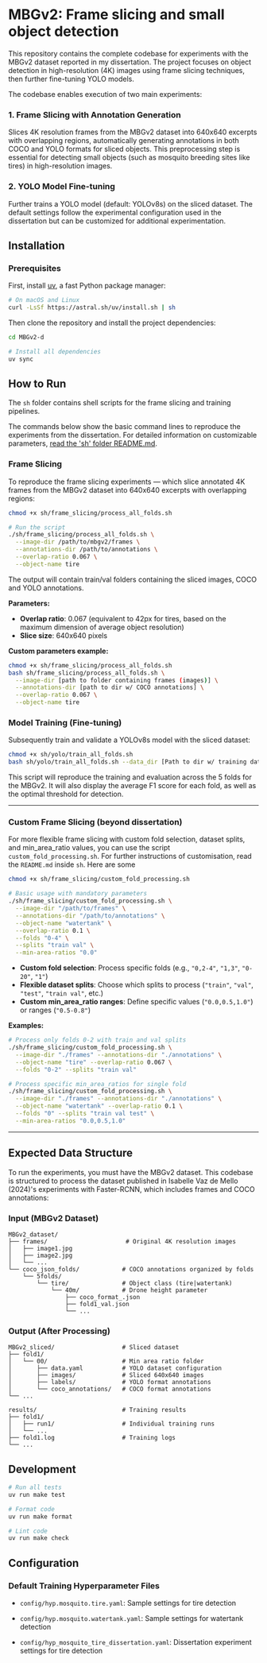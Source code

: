 # MBGv2: Frame slicing and small object detection

This repository contains the complete codebase for experiments with the MBGv2 dataset reported in my dissertation. The project focuses on object detection in high-resolution (4K) images using frame slicing techniques, then further fine-tuning YOLO models.


The codebase enables execution of two main experiments:

### 1. Frame Slicing with Annotation Generation
Slices 4K resolution frames from the MBGv2 dataset into 640x640 excerpts with overlapping regions, automatically generating annotations in both COCO and YOLO formats for sliced objects. This preprocessing step is essential for detecting small objects (such as mosquito breeding sites like tires) in high-resolution images.

### 2. YOLO Model Fine-tuning
Further trains a YOLO model (default: YOLOv8s) on the sliced dataset. The default settings follow the experimental configuration used in the dissertation but can be customized for additional experimentation.


## Installation

### Prerequisites

First, install [uv](https://docs.astral.sh/uv/), a fast Python package manager:

```bash
# On macOS and Linux
curl -LsSf https://astral.sh/uv/install.sh | sh
```


Then clone the repository and install the project dependencies:

```bash
cd MBGv2-d

# Install all dependencies
uv sync
```

## How to Run

The `sh` folder contains shell scripts for the frame slicing and training pipelines. 


The commands below show the basic command lines to reproduce the experiments from the dissertation. For detailed information on customizable parameters, [read the 'sh' folder README.md](sh/README.md).

### Frame Slicing

To reproduce the frame slicing experiments — which slice annotated 4K frames from the MBGv2 dataset into 640x640 excerpts with overlapping regions:

```bash
chmod +x sh/frame_slicing/process_all_folds.sh

# Run the script
./sh/frame_slicing/process_all_folds.sh \
  --image-dir /path/to/mbgv2/frames \
  --annotations-dir /path/to/annotations \
  --overlap-ratio 0.067 \
  --object-name tire
```
The output will contain train/val folders containing the sliced images, COCO and YOLO annotations.

**Parameters:**
- **Overlap ratio**: 0.067 (equivalent to 42px for tires, based on the maximum dimension of average object resolution)
- **Slice size**: 640x640 pixels


**Custom parameters example:**
```bash
chmod +x sh/frame_slicing/process_all_folds.sh
bash sh/frame_slicing/process_all_folds.sh \
  --image-dir [path to folder containing frames (images)] \
  --annotations-dir [path to dir w/ COCO annotations] \
  --overlap-ratio 0.067 \
  --object-name tire
```

### Model Training (Fine-tuning)

Subsequently train and validate a YOLOv8s model with the sliced dataset:

```bash
chmod +x sh/yolo/train_all_folds.sh
bash sh/yolo/train_all_folds.sh --data_dir [Path to dir w/ training data .YAML] --hyp-config [path to training hyperparameter config yaml]
```

This script will reproduce the training and evaluation across the 5 folds for the MBGv2.
It will also display the average F1 score for each fold, as well as the optimal threshold for detection.


---

### Custom Frame Slicing (beyond dissertation)

For more flexible frame slicing with custom fold selection, dataset splits, and min_area_ratio values, you can use the script `custom_fold_processing.sh`. For further instructions of customisation, read the `README.md` inside `sh`. Here are some 

```bash
chmod +x sh/frame_slicing/custom_fold_processing.sh

# Basic usage with mandatory parameters
./sh/frame_slicing/custom_fold_processing.sh \
  --image-dir "/path/to/frames" \
  --annotations-dir "/path/to/annotations" \
  --object-name "watertank" \
  --overlap-ratio 0.1 \
  --folds "0-4" \
  --splits "train val" \
  --min-area-ratios "0.0"
```

- **Custom fold selection**: Process specific folds (e.g., `"0,2-4"`, `"1,3"`, `"0-20"`, `"1"`)
- **Flexible dataset splits**: Choose which splits to process (`"train"`, `"val"`, `"test"`, `"train val"`, etc.)
- **Custom min_area_ratio ranges**: Define specific values (`"0.0,0.5,1.0"`) or ranges (`"0.5-0.8"`)


**Examples:**
```bash
# Process only folds 0-2 with train and val splits
./sh/frame_slicing/custom_fold_processing.sh \
  --image-dir "./frames" --annotations-dir "./annotations" \
  --object-name "tire" --overlap-ratio 0.067 \
  --folds "0-2" --splits "train val"

# Process specific min_area_ratios for single fold
./sh/frame_slicing/custom_fold_processing.sh \
  --image-dir "./frames" --annotations-dir "./annotations" \
  --object-name "watertank" --overlap-ratio 0.1 \
  --folds "0" --splits "train val test" \
  --min-area-ratios "0.0,0.5,1.0"
```
---

## Expected Data Structure

To run the experiments, you must have the MBGv2 dataset. 
This codebase is structured to process the dataset published in Isabelle Vaz de Mello (2024)'s experiments with Faster-RCNN, which includes frames and COCO annotations:

### Input (MBGv2 Dataset)
```
MBGv2_dataset/
├── frames/                      # Original 4K resolution images
│   ├── image1.jpg
│   ├── image2.jpg
│   └── ...
└── coco_json_folds/            # COCO annotations organized by folds
    └── 5folds/
        └── tire/               # Object class (tire|watertank)
            └── 40m/            # Drone height parameter
                ├── coco_format_.json
                ├── fold1_val.json
                └── ...
```

### Output (After Processing)
```
MBGv2_sliced/                   # Sliced dataset
├── fold1/
│   └── 00/                     # Min area ratio folder
│       ├── data.yaml           # YOLO dataset configuration
│       ├── images/             # Sliced 640x640 images
│       ├── labels/             # YOLO format annotations
│       └── coco_annotations/   # COCO format annotations
└── ...

results/                        # Training results
├── fold1/
│   ├── run1/                   # Individual training runs
│   └── ...
├── fold1.log                   # Training logs
└── ...
```

## Development

```bash
# Run all tests
uv run make test

# Format code
uv run make format

# Lint code
uv run make check
```

## Configuration

### Default Training Hyperparameter Files
- `config/hyp.mosquito.tire.yaml`: Sample settings for tire detection
- `config/hyp.mosquito.watertank.yaml`: Sample settings for watertank detection

- `config/hyp_mosquito_tire_dissertation.yaml`: Dissertation experiment settings for tire detection
